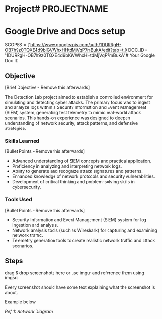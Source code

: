 # Project# PROJECTNAME

# Google Drive and Docs setup
SCOPES = ['https://www.googleapis.com/auth/1DURRgH-OB7h9z0TQXE4d9blGVWhxHHtdMjVqP7mBukA/edit?tab=t.0
DOC_ID = '1DURRgH-OB7h9z0TQXE4d9blGVWhxHHtdMjVqP7mBukA'  # Your Google Doc ID

## Objective
[Brief Objective - Remove this afterwards]

The Detection Lab project aimed to establish a controlled environment for simulating and detecting cyber attacks. The primary focus was to ingest and analyze logs within a Security Information and Event Management (SIEM) system, generating test telemetry to mimic real-world attack scenarios. This hands-on experience was designed to deepen understanding of network security, attack patterns, and defensive strategies.

### Skills Learned
[Bullet Points - Remove this afterwards]

- Advanced understanding of SIEM concepts and practical application.
- Proficiency in analyzing and interpreting network logs.
- Ability to generate and recognize attack signatures and patterns.
- Enhanced knowledge of network protocols and security vulnerabilities.
- Development of critical thinking and problem-solving skills in cybersecurity.

### Tools Used
[Bullet Points - Remove this afterwards]

- Security Information and Event Management (SIEM) system for log ingestion and analysis.
- Network analysis tools (such as Wireshark) for capturing and examining network traffic.
- Telemetry generation tools to create realistic network traffic and attack scenarios.

## Steps
drag & drop screenshots here or use imgur and reference them using imgsrc

Every screenshot should have some text explaining what the screenshot is about.

Example below.

*Ref 1: Network Diagram*
